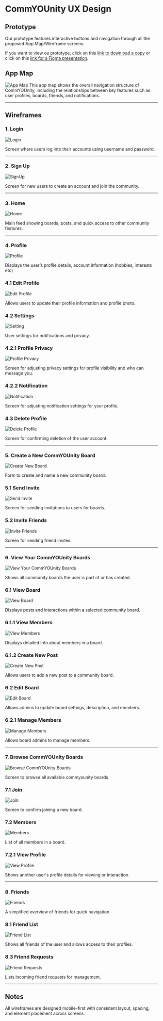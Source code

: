 # CommYOUnity UX Design

## Prototype
Our prototype features interactive buttons and navigation through all the proposed App Map/Wireframe screens. 

If you want to view ou prototype, click on this [link to download a copy](https://drive.google.com/file/d/1l-_9agVdzB0AQ_QnYdtXnzsqeP_-oqas/view?usp=sharing) or click on this [link for a Figma presentation](https://www.figma.com/proto/ys860yHtOerx2W7UtIyJOV/CommYOUnity?page-id=0%3A1&node-id=9-21&p=f&viewport=-352%2C406%2C0.19&t=oYlcZWyhDUKYkGKR-1&scaling=scale-down&content-scaling=fixed&starting-point-node-id=9%3A21&show-proto-sidebar=1).

## App Map
![App Map](ux-design/App%20Map.png)
This app map shows the overall navigation structure of CommYOUnity, including the relationships between key features such as user profiles, boards, friends, and notifications.

---

## Wireframes

### 1. Login
![Login](ux-design/Login.png)

Screen where users log into their accounts using username and password.

---

### 2. Sign Up
![SignUp](ux-design/SignUp.png)

Screen for new users to create an account and join the community.

---

### 3. Home
![Home](ux-design/Home.png)

Main feed showing boards, posts, and quick access to other community features.

---

### 4. Profile
![Profile](ux-design/Profile.png)

Displays the user’s profile details, account information (hobbies, interests etc)

### 4.1 Edit Profile
![Edit Profile](ux-design/Edit%20Profile.png)

Allows users to update their profile information and profile photo.

### 4.2 Settings
![Setting](ux-design/Setting.png)

User settings for notifications and privacy.

### 4.2.1 Profile Privacy
![Profile Privacy](ux-design/Profile%20Privacy.png)

Screen for adjusting privacy settings for profile visibility and who can message you.

### 4.2.2 Notification
![Notification](ux-design/Notification.png)

Screen for adjusting notification settings for your profile.

### 4.3 Delete Profile
![Delete Profile](ux-design/Delete%20Profile.png)

Screen for confirming deletion of the user account.

---

### 5. Create a New CommYOUnity Board
![Create New Board](ux-design/Create%20New%20Board.png)

Form to create and name a new community board.

### 5.1 Send Invite
![Send Invite](ux-design/Send%20Invite.png)

Screen for sending invitations to users for boards.

### 5.2 Invite Friends
![Invite Friends](ux-design/Invite%20Friends.png)

Screen for sending friend invites.

---

### 6. View Your CommYOUnity Boards
![View Your CommYOUnity Boards](ux-design/View%20Your%20CommYOUnity%20Boards.png)

Shows all community boards the user is part of or has created.

### 6.1 View Board
![View Board](ux-design/View%20Board.png)

Displays posts and interactions within a selected community board.

### 6.1.1 View Members
![View Members](ux-design/View%20Members.png)

Displays detailed info about members in a board.

### 6.1.2 Create New Post
![Create New Post](ux-design/Create%20New%20Post.png)

Allows users to add a new post to a community board.

### 6.2 Edit Board
![Edit Board](ux-design/Edit%20Board.png)

Allows admins to update board settings, description, and members.

### 6.2.1 Manage Members
![Manage Members](ux-design/Manage%20Members.png)

Allows board admins to manage members.

---

### 7. Browse CommYOUnity Boards
![Browse CommYOUnity Boards](ux-design/Browse%20CommYOUnity%20Boards.png)

Screen to browse all available commyounity boards.

### 7.1 Join
![Join](ux-design/Join.png)

Screen to confirm joining a new board.

### 7.2 Members
![Members](ux-design/Members.png)

List of all members in a board.

### 7.2.1 View Profile
![View Profile](ux-design/View%20Profile.png)

Shows another user's profile details for viewing or interaction.

---

### 8. Friends
![Friends](ux-design/Friends.png)

A simplified overview of friends for quick navigation.

### 8.1 Friend List
![Friend List](ux-design/Friend%20List.png)

Shows all friends of the user and allows access to their profiles.

### 8.3 Friend Requests
![Friend Requests](ux-design/Friend%20Requests.png)

Lists incoming friend requests for management.

---

## Notes
All wireframes are designed mobile-first with consistent layout, spacing, and element placement across screens.



